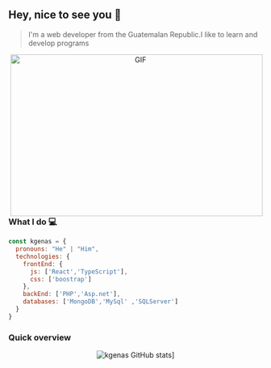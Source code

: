 ## Hey, nice to see you 👋
> I'm a web developer from the Guatemalan Republic.I like to learn and develop programs

<div align="center">
  <img align="right" alt="GIF" src="https://github.com/abhisheknaiidu/abhisheknaiidu/blob/master/code.gif?raw=true" width="500" height="320" />
</div>
<br/>

### What I do :computer:
```javascript
const kgenas = {
  pronouns: "He" | "Him",
  technologies: {
    frontEnd: {
      js: ['React','TypeScript'],
      css: ['boostrap']
    },
    backEnd: ['PHP','Asp.net'],
    databases: ['MongoDB','MySql' ,'SQLServer']
  }
}

```

### Quick overview
<div align="center">
  
   ![kgenas GitHub stats](https://github-readme-stats.vercel.app/api?username=kgenas)]
  
</div>  

<!--
**kgenas/kgenas** is a ✨ _special_ ✨ repository because its `README.md` (this file) appears on your GitHub profile.

Here are some ideas to get you started:

- 🔭 I’m currently working on ...
- 🌱 I’m currently learning ...
- 👯 I’m looking to collaborate on ...
- 🤔 I’m looking for help with ...
- 💬 Ask me about ...
- 📫 How to reach me: ...
- 😄 Pronouns: ...
- ⚡ Fun fact: ...
-->
